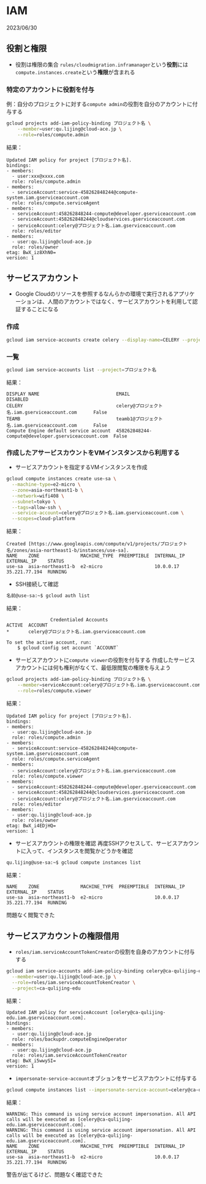 # IAM
2023/06/30

## 役割と権限
- 役割は権限の集合
`rules/cloudmigration.inframanager`という**役割**には`compute.instances.create`という**権限**が含まれる
### 特定のアカウントに役割を付与
例：自分のプロジェクトに対する`compute admin`の役割を自分のアカウントに付与する
```bash
gcloud projects add-iam-policy-binding プロジェクト名 \
    --member=user:qu.lijing@cloud-ace.jp \
    --role=roles/compute.admin
```
結果：
```
Updated IAM policy for project [プロジェクト名].
bindings:
- members:
  - user:xxx@xxxx.com
  role: roles/compute.admin
- members:
  - serviceAccount:service-458262848244@compute-system.iam.gserviceaccount.com
  role: roles/compute.serviceAgent
- members:
  - serviceAccount:458262848244-compute@developer.gserviceaccount.com
  - serviceAccount:458262848244@cloudservices.gserviceaccount.com
  - serviceAccount:celery@プロジェクト名.iam.gserviceaccount.com
  role: roles/editor
- members:
  - user:qu.lijing@cloud-ace.jp
  role: roles/owner
etag: BwX_iz8XhN0=
version: 1
```


## サービスアカウント
- Google Cloudのリソースを参照するなんらかの環境で実行されるアプリケーションは、人間のアカウントではなく、サービスアカウントを利用して認証することになる
### 作成
```bash
gcloud iam service-accounts create celery --display-name=CELERY --project=プロジェクト名
```
### 一覧
```bash
gcloud iam service-accounts list --project=プロジェクト名
```
結果：
```
DISPLAY NAME                            EMAIL                                               DISABLED
CELERY                                  celery@プロジェクト名.iam.gserviceaccount.com      False
TEAMB                                   teamb1@プロジェクト名.iam.gserviceaccount.com      False
Compute Engine default service account  458262848244-compute@developer.gserviceaccount.com  False
```
### 作成したアサービスカウントをVMインスタンスから利用する
- サービスアカウントを指定するVMインスタンスを作成
```bash
gcloud compute instances create use-sa \
  --machine-type=e2-micro \
  --zone=asia-northeast1-b \
  --network=wifi408 \
  --subnet=tokyo \
  --tags=allow-ssh \
  --service-account=celery@プロジェクト名.iam.gserviceaccount.com \
  --scopes=cloud-platform
```
結果：
```
Created [https://www.googleapis.com/compute/v1/projects/プロジェクト名/zones/asia-northeast1-b/instances/use-sa].
NAME    ZONE               MACHINE_TYPE  PREEMPTIBLE  INTERNAL_IP  EXTERNAL_IP    STATUS
use-sa  asia-northeast1-b  e2-micro                   10.0.0.17    35.221.77.194  RUNNING
```
- SSH接続して確認
```bash
名前@use-sa:~$ gcloud auth list
```
結果：
```
                Credentialed Accounts
ACTIVE  ACCOUNT
*       celery@プロジェクト名.iam.gserviceaccount.com

To set the active account, run:
    $ gcloud config set account `ACCOUNT`
```
- サービスアカウントに`compute viewer`の役割を付与する
作成したサービスアカウントには何も権利がなくて、最低限閲覧の権限を与えよう
```bash
gcloud projects add-iam-policy-binding プロジェクト名 \
    --member=serviceAccount:celery@プロジェクト名.iam.gserviceaccount.com \
    --role=roles/compute.viewer
```
結果：
```
Updated IAM policy for project [プロジェクト名].
bindings:
- members:
  - user:qu.lijing@cloud-ace.jp
  role: roles/compute.admin
- members:
  - serviceAccount:service-458262848244@compute-system.iam.gserviceaccount.com
  role: roles/compute.serviceAgent
- members:
  - serviceAccount:celery@プロジェクト名.iam.gserviceaccount.com
  role: roles/compute.viewer
- members:
  - serviceAccount:458262848244-compute@developer.gserviceaccount.com
  - serviceAccount:458262848244@cloudservices.gserviceaccount.com
  - serviceAccount:celery@プロジェクト名.iam.gserviceaccount.com
  role: roles/editor
- members:
  - user:qu.lijing@cloud-ace.jp
  role: roles/owner
etag: BwX_i4EDjHQ=
version: 1
```
- サービスアカウントの権限を確認
再度SSHアクセスして、サービスアカウントに入って、インスタンスを閲覧かどうかを確認
```bash
qu.lijing@use-sa:~$ gcloud compute instances list
```
結果：
```
NAME    ZONE               MACHINE_TYPE  PREEMPTIBLE  INTERNAL_IP  EXTERNAL_IP    STATUS
use-sa  asia-northeast1-b  e2-micro                   10.0.0.17    35.221.77.194  RUNNING
```
問題なく閲覧できた


## サービスアカウントの権限借用
- `roles/iam.serviceAccountTokenCreator`の役割を自身のアカウントに付与する
```bash
gcloud iam service-accounts add-iam-policy-binding celery@ca-qulijing-edu.iam.gserviceaccount.com \
  --member=user:qu.lijing@cloud-ace.jp \
  --role=roles/iam.serviceAccountTokenCreator \
  --project=ca-qulijing-edu
```
結果：
```
Updated IAM policy for serviceAccount [celery@ca-qulijing-edu.iam.gserviceaccount.com].
bindings:
- members:
  - user:qu.lijing@cloud-ace.jp
  role: roles/backupdr.computeEngineOperator
- members:
  - user:qu.lijing@cloud-ace.jp
  role: roles/iam.serviceAccountTokenCreator
etag: BwX_i5wwySI=
version: 1
```
- `impersonate-service-account`オブションをサービスアカウントに付与する
```bash
gcloud compute instances list --impersonate-service-account=celery@ca-qulijing-edu.iam.gserviceaccount.com
```
結果：
```
WARNING: This command is using service account impersonation. All API calls will be executed as [celery@ca-qulijing-edu.iam.gserviceaccount.com].
WARNING: This command is using service account impersonation. All API calls will be executed as [celery@ca-qulijing-edu.iam.gserviceaccount.com].
NAME    ZONE               MACHINE_TYPE  PREEMPTIBLE  INTERNAL_IP  EXTERNAL_IP    STATUS
use-sa  asia-northeast1-b  e2-micro                   10.0.0.17    35.221.77.194  RUNNING
```
警告が出てるけど、問題なく確認できた

